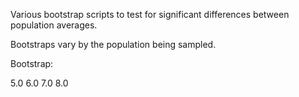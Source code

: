 Various bootstrap scripts to test for significant differences between population averages. 

Bootstraps vary by the population being sampled. 

Bootstrap:

5.0
6.0
7.0
8.0
